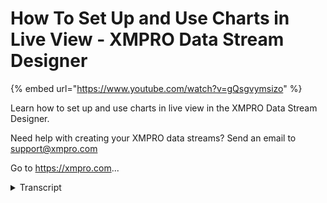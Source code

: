 # How To Set Up and Use Charts in Live View - XMPRO Data Stream Designer
{% embed url="https://www.youtube.com/watch?v=gQsgvymsizo" %}



Learn how to set up and use charts in live view in the XMPRO Data Stream Designer. 

Need help with creating your XMPRO data streams? Send an email to support@xmpro.com 

Go to https://xmpro.com...
<details>
<summary>Transcript</summary>Learn how to set up and use charts in live view in the XMPRO Data Stream Designer. 

Need help with creating your XMPRO data streams? Send an email to support@xmpro.com 

Go to https://xmpro.com...
welcome to another training video from

Exim Pro today we will be looking at how

to set up and use the chart in the live

view it's a good idea to go through the

video on how to setup and use the live

view first before watching this video I

have setup a use case which fires off an

event every second and creates a value

between 0 and 100 in order to make the

live view a chart click on the edit

button and change the type to chart then

scroll down to the bottom create a new

series and I'm gonna name it value give

it a type give it an argument field

which is reading number for me and a

value field which is value and then save

this is what the chart looks like

so you can see each second the value is

getting placed in the chart there are a

few different options you can change

here display a grid lines which if you

uncheck that will turn off the

horizontal gridlines

display x-axis label and y-axis label if

you turn those off it'll turn off the

labels on the axes you can create

multiple series you can change the type

of the series there's a whole bunch of

types here so for instance if you set it

to a bar chart then it will have bars

for each each value and you can turn off

the label on the series and if you make

more than one

then it will show up there as more than

one here they all have the same value so

they're going to go up and down at the

same rate so this is how you set up and

use the chart in the live view
</details>